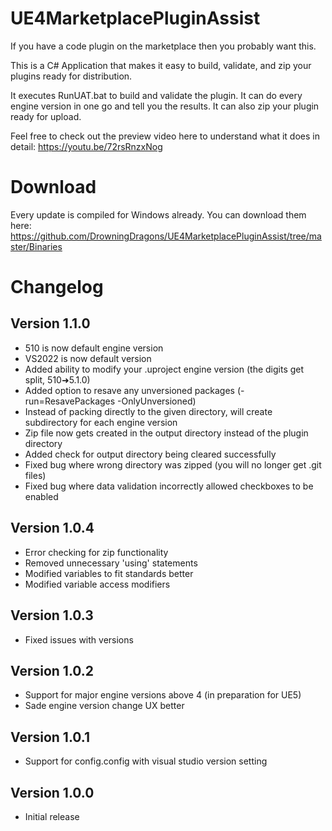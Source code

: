 # UE4MarketplacePluginAssist

If you have a code plugin on the marketplace then you probably want this.

This is a C# Application that makes it easy to build, validate, and zip your plugins ready for distribution.

It executes RunUAT.bat to build and validate the plugin. It can do every engine version in one go and tell you the results. It can also zip your plugin ready for upload.

Feel free to check out the preview video here to understand what it does in detail: https://youtu.be/72rsRnzxNog

# Download
Every update is compiled for Windows already. You can download them here: https://github.com/DrowningDragons/UE4MarketplacePluginAssist/tree/master/Binaries

# Changelog

## Version 1.1.0
* 510 is now default engine version
* VS2022 is now default version
* Added ability to modify your .uproject engine version (the digits get split, 510➜5.1.0)
* Added option to resave any unversioned packages (-run=ResavePackages -OnlyUnversioned)
* Instead of packing directly to the given directory, will create subdirectory for each engine version
* Zip file now gets created in the output directory instead of the plugin directory
* Added check for output directory being cleared successfully
* Fixed bug where wrong directory was zipped (you will no longer get .git files)
* Fixed bug where data validation incorrectly allowed checkboxes to be enabled

## Version 1.0.4
* Error checking for zip functionality
* Removed unnecessary 'using' statements
* Modified variables to fit standards better
* Modified variable access modifiers

## Version 1.0.3
* Fixed issues with versions

## Version 1.0.2
* Support for major engine versions above 4 (in preparation for UE5)
* Sade engine version change UX better

## Version 1.0.1
* Support for config.config with visual studio version setting

## Version 1.0.0
* Initial release